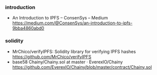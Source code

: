 ### introduction

* An Introduction to IPFS – ConsenSys – Medium https://medium.com/@ConsenSys/an-introduction-to-ipfs-9bba4860abd0

### solidity

* MrChico/verifyIPFS: Solidity library for verifying IPFS hashes https://github.com/MrChico/verifyIPFS
* base58 Chainy/Chainy.sol at master · EverexIO/Chainy https://github.com/EverexIO/Chainy/blob/master/contract/Chainy.sol
